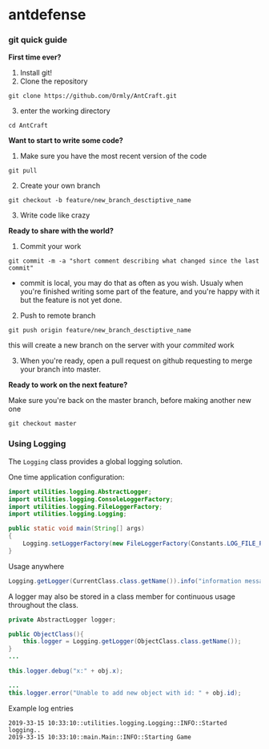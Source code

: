 # antdefense
### git quick guide
<b>First time ever?</b>

1. Install git!
2. Clone the repository
```
git clone https://github.com/Ormly/AntCraft.git
```
3. enter the working directory
```
cd AntCraft
```

<b>Want to start to write some code?</b>
1. Make sure you have the most recent version of the code
```
git pull
```
2. Create your own branch
```
git checkout -b feature/new_branch_desctiptive_name
```
3. Write code like crazy

<b>Ready to share with the world?</b>
1. Commit your work
```
git commit -m -a "short comment describing what changed since the last commit"
```
* commit is local, you may do that as often as you wish. Usualy when you're finished writing some part of the feature, and you're happy   with it but the feature is not yet done.

2. Push to remote branch
```
git push origin feature/new_branch_desctiptive_name
```
this will create a new branch on the server with your *commited* work

3. When you're ready, open a pull request on github requesting to merge your branch into master.

<b>Ready to work on the next feature?</b>

Make sure you're back on the master branch, before making another new one
````
git checkout master
````

### Using Logging
The `Logging` class provides a global logging solution.

One time application configuration:
```java
import utilities.logging.AbstractLogger;
import utilities.logging.ConsoleLoggerFactory;
import utilities.logging.FileLoggerFactory;
import utilities.logging.Logging;

public static void main(String[] args)
{
    Logging.setLoggerFactory(new FileLoggerFactory(Constants.LOG_FILE_PATH));    
}
```

Usage anywhere
```java
Logging.getLogger(CurrentClass.class.getName()).info("information message");
```
A logger may also be stored in a class member for continuous usage throughout the class.
```java
private AbstractLogger logger;

public ObjectClass(){
    this.logger = Logging.getLogger(ObjectClass.class.getName());
}
...

this.logger.debug("x:" + obj.x);

...
this.logger.error("Unable to add new object with id: " + obj.id);
```
Example log entries
```text
2019-33-15 10:33:10::utilities.logging.Logging::INFO::Started logging..
2019-33-15 10:33:10::main.Main::INFO::Starting Game
```
